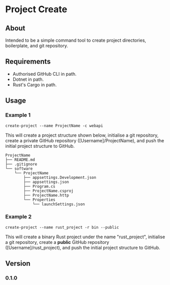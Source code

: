 # Project Create

## About 

Intended to be a simple command tool to create project directories, boilerplate, and git repository.

## Requirements

* Authorised GitHub CLI in path.
* Dotnet in path.
* Rust's Cargo in path.

## Usage 

### Example 1

`create-project --name ProjectName -c webapi`

This will create a project structure shown below, initialise a git repository, create a private GitHub repository ([Username]/ProjectName), and push the initial project structure to GitHub.

```
ProjectName
├── README.md
├── .gitignore
└── software
    └── ProjectName
        ├── appsettings.Development.json
        ├── appsettings.json
        ├── Program.cs
        ├── ProjectName.csproj
        ├── ProjectName.http
        └── Properties
            └── launchSettings.json
```


### Example 2

`create-project --name rust_project -r bin --public`

This will create a binary Rust project under the name "rust_project", initialise a git repository, create a **public** GitHub repository ([Username]/rust_project), and push the initial project structure to GitHub.

## Version

### 0.1.0